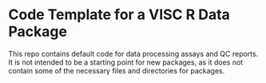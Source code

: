 # Code Template for a VISC R Data Package

This repo contains default code for data processing assays and QC reports. It is not intended to be a starting point for new packages, as it does not contain some of the necessary files and directories for packages. 
